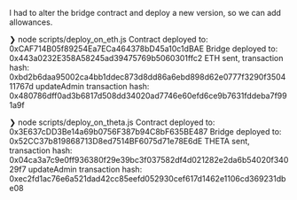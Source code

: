 I had to alter the bridge contract and deploy a new version, so we can add allowances.


❯ node scripts/deploy_on_eth.js
Contract deployed to: 0xCAF714B05f89254Ea7ECa464378bD45a10c1dBAE
Bridge deployed to: 0x443a0232E358A58245ad39475769b5060301ffc2
ETH sent, transaction hash: 0xbd2b6daa95002ca4bb1ddec873d8dd86a6ebd898d62e0777f3290f350411767d
updateAdmin transaction hash: 0x480786dff0ad3b6817d508dd34020ad7746e60efd6ce9b7631fddeba7f991a9f



❯ node scripts/deploy_on_theta.js
Contract deployed to: 0x3E637cDD3Be14a69b0756F387b94C8bF635BE487
Bridge deployed to: 0x52CC37b819868713D8ed7514BF6075d71e78E6dE
THETA sent, transaction hash: 0x04ca3a7c9e0ff936380f29e39bc3f037582df4d021282e2da6b54020f34029f7
updateAdmin transaction hash: 0xec2fd1ac76e6a521dad42cc85eefd052930cef617d1462e1106cd369231dbe08